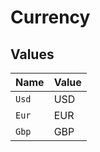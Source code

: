 # Currency


## Values

| Name  | Value |
| ----- | ----- |
| `Usd` | USD   |
| `Eur` | EUR   |
| `Gbp` | GBP   |